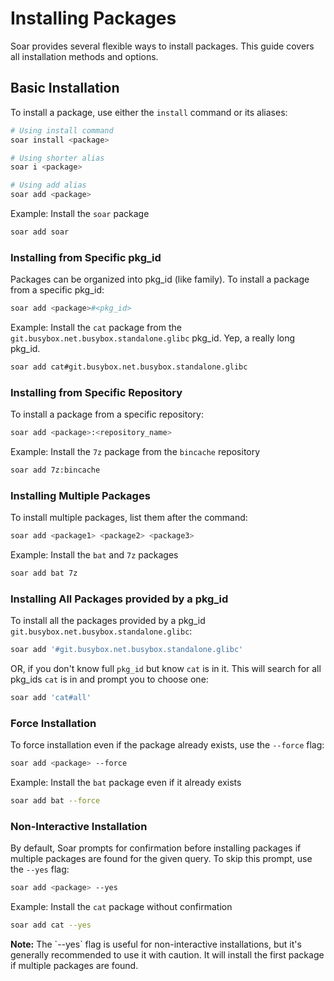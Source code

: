 # Installing Packages

Soar provides several flexible ways to install packages. This guide covers all installation methods and options.

## Basic Installation

To install a package, use either the `install` command or its aliases:

```sh
# Using install command
soar install <package>

# Using shorter alias
soar i <package>

# Using add alias
soar add <package>
```

Example: Install the `soar` package
```sh
soar add soar
```

### Installing from Specific pkg_id

Packages can be organized into pkg_id (like family). To install a package from a specific pkg_id:

```sh
soar add <package>#<pkg_id>
```

Example: Install the `cat` package from the `git.busybox.net.busybox.standalone.glibc` pkg_id. Yep, a really long pkg_id.
```sh
soar add cat#git.busybox.net.busybox.standalone.glibc
```

### Installing from Specific Repository
To install a package from a specific repository:

```sh
soar add <package>:<repository_name>
```

Example: Install the `7z` package from the `bincache` repository
```sh
soar add 7z:bincache
```

### Installing Multiple Packages

To install multiple packages, list them after the command:

```sh
soar add <package1> <package2> <package3>
```

Example: Install the `bat` and `7z` packages
```sh
soar add bat 7z
```

### Installing All Packages provided by a pkg_id

To install all the packages provided by a pkg_id `git.busybox.net.busybox.standalone.glibc`:

```sh
soar add '#git.busybox.net.busybox.standalone.glibc'
```

OR, if you don't know full `pkg_id` but know `cat` is in it. This will search for all pkg_ids `cat` is in and prompt you to choose one:
```sh
soar add 'cat#all'
```

### Force Installation

To force installation even if the package already exists, use the `--force` flag:

```sh
soar add <package> --force
```

Example: Install the `bat` package even if it already exists
```sh
soar add bat --force
```

### Non-Interactive Installation

By default, Soar prompts for confirmation before installing packages if multiple packages are found for the given query. To skip this prompt, use the `--yes` flag:

```sh
soar add <package> --yes
```

Example: Install the `cat` package without confirmation
```sh
soar add cat --yes
```

<div class="warning">
    <strong>Note:</strong> The `--yes` flag is useful for non-interactive installations, but it's generally recommended to use it with caution. It will install the first package if multiple packages are found.
</div>
